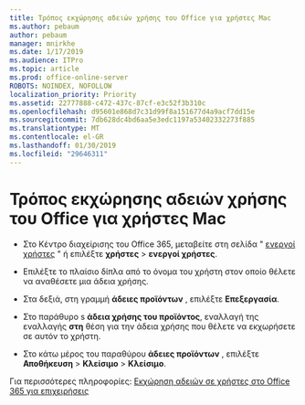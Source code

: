 ```yaml
---
title: Τρόπος εκχώρησης αδειών χρήσης του Office για χρήστες Mac
ms.author: pebaum
author: pebaum
manager: mnirkhe
ms.date: 1/17/2019
ms.audience: ITPro
ms.topic: article
ms.prod: office-online-server
ROBOTS: NOINDEX, NOFOLLOW
localization_priority: Priority
ms.assetid: 22777888-c472-437c-87cf-e3c52f3b310c
ms.openlocfilehash: d95601e868d7c31d99f8a151677d4a9acf7dd15e
ms.sourcegitcommit: 7db628dc4bd6aa5e3edc1197a53402332273f885
ms.translationtype: MT
ms.contentlocale: el-GR
ms.lasthandoff: 01/30/2019
ms.locfileid: "29646311"
---
```

# <a name="how-to-assign-office-licenses-to-mac-users"></a>Τρόπος εκχώρησης αδειών χρήσης του Office για χρήστες Mac

- Στο Κέντρο διαχείρισης του Office 365, μεταβείτε στη σελίδα " [ενεργοί χρήστες](https://go.microsoft.com/fwlink/p/?linkid=834822) " ή επιλέξτε **χρήστες** \> **ενεργοί χρήστες**.
    
- Επιλέξτε το πλαίσιο δίπλα από το όνομα του χρήστη στον οποίο θέλετε να αναθέσετε μια άδεια χρήσης.
    
- Στα δεξιά, στη γραμμή **άδειες προϊόντων** , επιλέξτε **Επεξεργασία**.
    
- Στο παράθυρο s **άδεια χρήσης του προϊόντος**, εναλλαγή της εναλλαγής **στη** θέση για την άδεια χρήσης που θέλετε να εκχωρήσετε σε αυτόν το χρήστη. 
    
- Στο κάτω μέρος του παραθύρου **άδειες προϊόντων** , επιλέξτε **Αποθήκευση** \> **Κλείσιμο** \> **Κλείσιμο**.
    
Για περισσότερες πληροφορίες: [Εκχώρηση αδειών σε χρήστες στο Office 365 για επιχειρήσεις](https://docs.microsoft.com/office365/admin/subscriptions-and-billing/assign-licenses-to-users)
  

